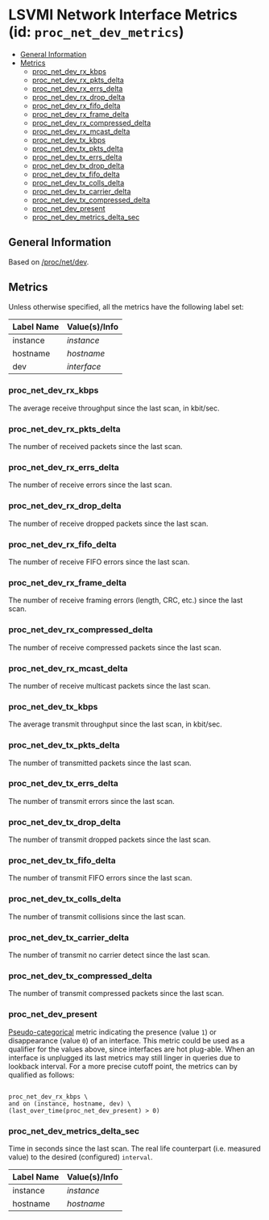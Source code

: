 # LSVMI Network Interface Metrics (id: `proc_net_dev_metrics`)
<!-- TOC tocDepth:2..3 chapterDepth:2..6 -->

- [General Information](#general-information)
- [Metrics](#metrics)
  - [proc_net_dev_rx_kbps](#proc_net_dev_rx_kbps)
  - [proc_net_dev_rx_pkts_delta](#proc_net_dev_rx_pkts_delta)
  - [proc_net_dev_rx_errs_delta](#proc_net_dev_rx_errs_delta)
  - [proc_net_dev_rx_drop_delta](#proc_net_dev_rx_drop_delta)
  - [proc_net_dev_rx_fifo_delta](#proc_net_dev_rx_fifo_delta)
  - [proc_net_dev_rx_frame_delta](#proc_net_dev_rx_frame_delta)
  - [proc_net_dev_rx_compressed_delta](#proc_net_dev_rx_compressed_delta)
  - [proc_net_dev_rx_mcast_delta](#proc_net_dev_rx_mcast_delta)
  - [proc_net_dev_tx_kbps](#proc_net_dev_tx_kbps)
  - [proc_net_dev_tx_pkts_delta](#proc_net_dev_tx_pkts_delta)
  - [proc_net_dev_tx_errs_delta](#proc_net_dev_tx_errs_delta)
  - [proc_net_dev_tx_drop_delta](#proc_net_dev_tx_drop_delta)
  - [proc_net_dev_tx_fifo_delta](#proc_net_dev_tx_fifo_delta)
  - [proc_net_dev_tx_colls_delta](#proc_net_dev_tx_colls_delta)
  - [proc_net_dev_tx_carrier_delta](#proc_net_dev_tx_carrier_delta)
  - [proc_net_dev_tx_compressed_delta](#proc_net_dev_tx_compressed_delta)
  - [proc_net_dev_present](#proc_net_dev_present)
  - [proc_net_dev_metrics_delta_sec](#proc_net_dev_metrics_delta_sec)

<!-- /TOC -->

## General Information

Based on [/proc/net/dev](https://man7.org/linux/man-pages/man5/proc_pid_net.5.html).

## Metrics

Unless otherwise specified, all the metrics have the following label set:

| Label Name | Value(s)/Info |
| --- | --- |
| instance | _instance_ |
| hostname | _hostname_ |
| dev | _interface_ |

### proc_net_dev_rx_kbps

The average receive throughput since the last scan, in kbit/sec.

### proc_net_dev_rx_pkts_delta

The number of received packets since the last scan.

### proc_net_dev_rx_errs_delta

The number of receive errors since the last scan.

### proc_net_dev_rx_drop_delta

The number of receive dropped packets since the last scan.

### proc_net_dev_rx_fifo_delta

The number of receive FIFO errors since the last scan.

### proc_net_dev_rx_frame_delta

The number of receive framing errors (length, CRC, etc.) since the last scan.

### proc_net_dev_rx_compressed_delta

The number of receive compressed packets since the last scan.

### proc_net_dev_rx_mcast_delta

The number of receive multicast packets since the last scan.

### proc_net_dev_tx_kbps

The average transmit throughput since the last scan, in kbit/sec.

### proc_net_dev_tx_pkts_delta

The number of transmitted packets since the last scan.

### proc_net_dev_tx_errs_delta

The number of transmit errors since the last scan.

### proc_net_dev_tx_drop_delta

The number of transmit dropped  packets since the last scan.

### proc_net_dev_tx_fifo_delta

The number of transmit FIFO errors since the last scan.

### proc_net_dev_tx_colls_delta

The number of transmit collisions since the last scan.

### proc_net_dev_tx_carrier_delta

The number of transmit no carrier detect since the last scan.

### proc_net_dev_tx_compressed_delta

The number of transmit compressed packets since the last scan.

### proc_net_dev_present

[Pseudo-categorical](internals.md#pseudo-categorical-metrics ) metric indicating the presence (value `1`) or disappearance (value `0`) of an interface. This metric could be used as a qualifier for the values above, since interfaces are hot plug-able. When an interface is unplugged its last metrics may still linger in queries due to lookback interval. For a more precise cutoff point, the metrics can by qualified as follows:

  ```text
  
  proc_net_dev_rx_kbps \
  and on (instance, hostname, dev) \
  (last_over_time(proc_net_dev_present) > 0)

  ```

### proc_net_dev_metrics_delta_sec

Time in seconds since the last scan. The real life counterpart (i.e. measured value) to the desired (configured) `interval`.

| Label Name | Value(s)/Info |
| --- | --- |
| instance | _instance_ |
| hostname | _hostname_ |
